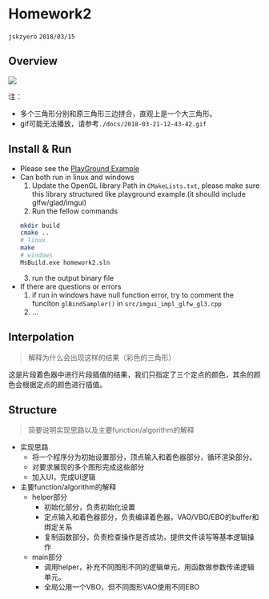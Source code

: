 # Homework2
`jskzyero` `2018/03/15`

## Overview

![](./docs/2018-03-21-12-43-42.gif)

注：
+ 多个三角形分别和原三角形三边拼合，直观上是一个大三角形。
+ gif可能无法播放，请参考`./docs/2018-03-21-12-43-42.gif`

## Install & Run

+ Please see the [PlayGround Example](https://github.com/jskyzero/Computer-Graphics/tree/master/projects/OpenGL-Playground)
+ Can both run in linux and windows
  1. Update the OpenGL library Path in `CMakeLists.txt`, please make sure this library structured like playground example.(it shoulld include glfw/glad/imgui)
  2. Run the fellow commands
    ```Bash
    mkdir build
    cmake ..
    # linux
    make
    # windows
    MsBuild.exe homework2.sln
    ```
  3. run the output binary file
+ If there are questions or errors
  1. if run in windows have null function error, try to comment the funciton `glBindSampler()` in `src/imgui_impl_glfw_gl3.cpp`
  2. ...

## Interpolation
> 解释为什么会出现这样的结果（彩色的三角形）

这是片段着色器中进行片段插值的结果，我们只指定了三个定点的颜色，其余的颜色会根据定点的颜色进行插值。

## Structure
> 简要说明实现思路以及主要function/algorithm的解释

+ 实现思路
  + 将一个程序分为初始设置部分，顶点输入和着色器部分，循环渲染部分。
  + 对要求展现的多个图形完成这些部分
  + 加入UI，完成UI逻辑
+ 主要function/algorithm的解释
  + helper部分
    + 初始化部分，负责初始化设置
    + 定点输入和着色器部分，负责编译着色器，VAO/VBO/EBO的buffer和绑定关系
    + 复制函数部分，负责检查操作是否成功，提供文件读写等基本逻辑操作
  + main部分
    + 调用helper，补充不同图形不同的逻辑单元，用函数做参数传递逻辑单元。
    + 全局公用一个VBO，但不同图形VAO使用不同EBO


